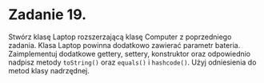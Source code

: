 # Zadanie 19.
Stwórz klasę Laptop rozszerzającą klasę Computer z poprzedniego zadania. Klasa Laptop powinna dodatkowo zawierać parametr bateria.
Zaimplementuj dodatkowe gettery, settery, konstruktor oraz odpowiednio nadpisz metody `toString()` oraz `equals()` i `hashcode()`.
Użyj odniesienia do metod klasy nadrzędnej.